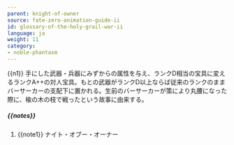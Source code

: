 ```yaml
---
parent: knight-of-owner
source: fate-zero-animation-guide-ii
id: glossary-of-the-holy-grail-war-ii
language: ja
weight: 11
category:
- noble-phantasm
---
```


{{n1}}
手にした武器・兵器にみずからの属性を与え、ランクD相当の宝具に変えるランクA++の対人宝具。もとの武器がランクD以上ならば従来のランクのままバーサーカーの支配下に置かれる。生前のバーサーカーが策により丸腰になった際に、楡の木の枝で戦ったという故事に由来する。

##### {{notes}}

1. {{note1}} ナイト・オブー・オーナー
